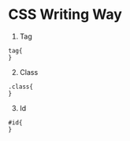 # CSS Writing Way



1. Tag

``` 
tag{ 
}
```

2. Class

``` 
.class{ 
}
```

3. Id

``` 
#id{ 
}
```


